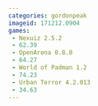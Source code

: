 ```yaml
---
categories: gordonpeak
imageid: 171212.0904
games:
 - Nexuiz 2.5.2
 - 62.39
 - OpenArena 0.8.8
 - 64.27
 - World of Padman 1.2
 - 74.23
 - Urban Terror 4.2.013
 - 34.63
---
```

